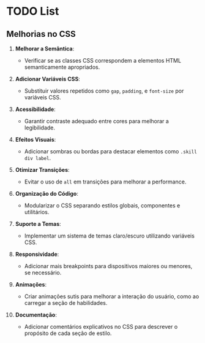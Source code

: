 # TODO List

## Melhorias no CSS
1. **Melhorar a Semântica**:
   - Verificar se as classes CSS correspondem a elementos HTML semanticamente apropriados.

2. **Adicionar Variáveis CSS**:
   - Substituir valores repetidos como `gap`, `padding`, e `font-size` por variáveis CSS.

3. **Acessibilidade**:
   - Garantir contraste adequado entre cores para melhorar a legibilidade.

4. **Efeitos Visuais**:
   - Adicionar sombras ou bordas para destacar elementos como `.skill div label`.

5. **Otimizar Transições**:
   - Evitar o uso de `all` em transições para melhorar a performance.

6. **Organização do Código**:
   - Modularizar o CSS separando estilos globais, componentes e utilitários.

7. **Suporte a Temas**:
   - Implementar um sistema de temas claro/escuro utilizando variáveis CSS.

8. **Responsividade**:
   - Adicionar mais breakpoints para dispositivos maiores ou menores, se necessário.

9. **Animações**:
   - Criar animações sutis para melhorar a interação do usuário, como ao carregar a seção de habilidades.

10. **Documentação**:
    - Adicionar comentários explicativos no CSS para descrever o propósito de cada seção de estilo.
